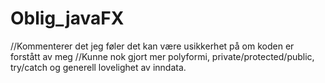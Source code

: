 # Oblig_javaFX

//Kommenterer det jeg føler det kan være usikkerhet på om koden er forstått av meg
//Kunne nok gjort mer polyformi, private/protected/public, try/catch og generell lovelighet av inndata.


